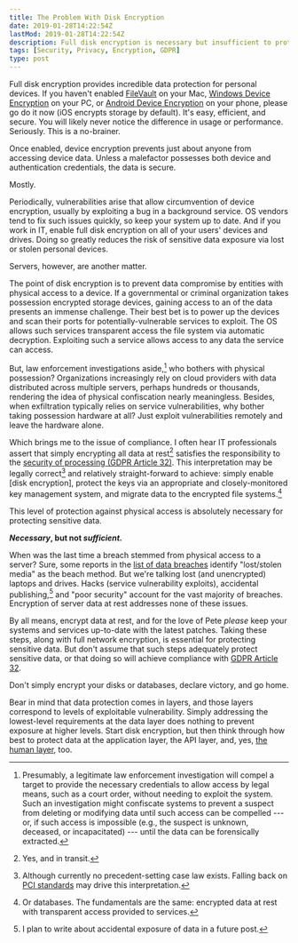 ```yaml
---
title: The Problem With Disk Encryption
date: 2019-01-28T14:22:54Z
lastMod: 2019-01-28T14:22:54Z
description: Full disk encryption is necessary but insufficient to protect sensitive and personal data.
tags: [Security, Privacy, Encryption, GDPR]
type: post
---
```


Full disk encryption provides incredible data protection for personal devices.
If you haven't enabled [FileVault] on your Mac, [Windows Device Encryption] on
your PC, or [Android Device Encryption] on your phone, please go do it now (iOS
encrypts storage by default). It's easy, efficient, and secure. You will likely
never notice the difference in usage or performance. Seriously. This is a
no-brainer.

Once enabled, device encryption prevents just about anyone from accessing device
data. Unless a malefactor possesses both device and authentication credentials,
the data is secure.

Mostly.

Periodically, vulnerabilities arise that allow circumvention of device
encryption, usually by exploiting a bug in a background service. OS vendors tend
to fix such issues quickly, so keep your system up to date. And if you work in
IT, enable full disk encryption on all of your users' devices and drives. Doing
so greatly reduces the risk of sensitive data exposure via lost or stolen
personal devices.

Servers, however, are another matter.

The point of disk encryption is to prevent data compromise by entities with
physical access to a device. If a governmental or criminal organization takes
possession encrypted storage devices, gaining access to an of the data presents
an immense challenge. Their best bet is to power up the devices and scan their
ports for potentially-vulnerable services to exploit. The OS allows such
services transparent access the file system via automatic decryption. Exploiting
such a service allows access to any data the service can access.

But, law enforcement investigations aside,[^law-enforcement-access] who bothers
with physical possession? Organizations increasingly rely on cloud providers
with data distributed across multiple servers, perhaps hundreds or thousands,
rendering the idea of physical confiscation nearly meaningless. Besides, when
exfiltration typically relies on service vulnerabilities, why bother taking
possession  hardware at all? Just exploit vulnerabilities remotely and leave the
hardware alone.

Which brings me to the issue of compliance. I often hear IT professionals assert
that simply encrypting all data at rest[^and-in-transit] satisfies the
responsibility to the [security of processing (GDPR Article 32)][GDPR-32]. This
interpretation may be legally correct[^gdpr-precedents] and relatively
straight-forward to achieve: simply enable [disk encryption], protect the keys
via an appropriate and closely-monitored key management system, and migrate data
to the encrypted file systems.[^or-databases]

This level of protection against physical access is absolutely necessary for
protecting sensitive data.

**_Necessary_, but not _sufficient._**

When was the last time a breach stemmed from physical access to a server? Sure,
some reports in the [list of data breaches] identify "lost/stolen media" as the
beach method. But we're talking lost (and unencrypted) laptops and drives. Hacks
(service vulnerability exploits), accidental publishing,[^more-on-access-later]
and "poor security" account for the vast majority of breaches. Encryption of
server data at rest addresses none of these issues.

By all means, encrypt data at rest, and for the love of Pete *please* keep your
systems and services up-to-date with the latest patches. Taking these steps,
along with full network encryption, is essential for protecting sensitive data.
But don't assume that such steps adequately protect sensitive data, or that
doing so will achieve compliance with [GDPR Article 32][GDPR-32].

Don't simply encrypt your disks or databases, declare victory, and go home.

Bear in mind that data protection comes in layers, and those layers correspond
to levels of exploitable vulnerability. Simply addressing the lowest-level
requirements at the data layer does nothing to prevent exposure at higher
levels. Start disk encryption, but then think through how best to protect data
at the application layer, the API layer, and, yes, [the human layer], too.

  [^law-enforcement-access]: Presumably, a legitimate law enforcement
    investigation will compel a target to provide the necessary credentials to
    allow access by legal means, such as a court order, without needing to
    exploit the system. Such an investigation might confiscate systems to
    prevent a suspect from deleting or modifying data until such access can be
    compelled --- or, if such access is impossible (e.g., the suspect is
    unknown, deceased, or incapacitated) --- until the data can be forensically
    extracted.
  [^and-in-transit]: Yes, and in transit.
  [^gdpr-precedents]: Although currently no precedent-setting case law exists.
    Falling back on [PCI standards] may drive this interpretation.
  [^or-databases]: Or databases. The fundamentals are the same: encrypted data
    at rest with transparent access provided to services.
  [^more-on-access-later]: I plan to write about accidental exposure of data in
    a future post.

  [FileVault]: https://support.apple.com/en-us/HT204837
    "Apple Support: “Use FileVault to encrypt the startup disk on your Mac”"
  [Windows Device Encryption]:
    https://support.microsoft.com/en-us/help/4028713/windows-10-turn-on-device-encryption
    "Windows Support: “Turn on device encryption”"
  [Android Device Encryption]:
    https://docs.microsoft.com/en-us/intune-user-help/encrypt-your-device-android
    "Microsoft: “How to protect your Android device using encryption”"
  [GDPR-32]: https://gdpr-info.eu/art-32-gdpr/ "Art. 32 GDPR: Security of processing"
  [PCI standards]: https://www.pcisecuritystandards.org
  [list of data breaches]: https://en.wikipedia.org/wiki/List_of_data_breaches
  [the human layer]: https://en.wikipedia.org/wiki/Layer_8 "Wikipedia: “Layer 8”"
